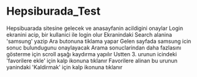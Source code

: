 # Hepsiburada_Test
Hepsibuarada sitesine gelecek ve anasayfanin acildigini onaylar
Login ekranini acip, bir kullanici ile login olur
Ekranindaki Search alanina 'samsung' yazip Ara butonuna tiklama yapar 
Gelen sayfada samsung icin sonuc bulundugunu onaylayacak 
Arama sonuclarindan daha fazlasını gösterme için scroll aşağı kaydırma yapılır
Ustten 3. urunun icindeki 'favorilere ekle' için kalp ikonuna tıklanır 
Favorilere alinan bu urunun yanindaki 'Kaldirmak' için kalp ikonuna tıklanır
